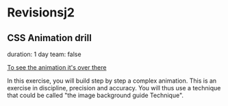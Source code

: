 # Revisionsj2
## CSS Animation drill

duration: 1 day
team: false

[To see the animation it's over there](https://tonidano.github.io/Revisionsj2/) 
 
In this exercise, you will build step by step a complex animation. This is an exercise in discipline, precision and accuracy. You will thus use a technique that could be called "the image background guide Technique".
